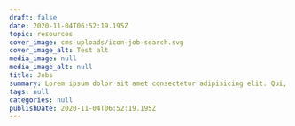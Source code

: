```yaml
---
draft: false
date: 2020-11-04T06:52:19.195Z
topic: resources
cover_image: cms-uploads/icon-job-search.svg
cover_image_alt: Test alt
media_image: null
media_image_alt: null
title: Jobs
summary: Lorem ipsum dolor sit amet consectetur adipisicing elit. Qui, ipsa unde. Voluptatem asperiores quod eum temporibus vitae libero aut vero?
tags: null
categories: null
publishDate: 2020-11-04T06:52:19.195Z
---
```

